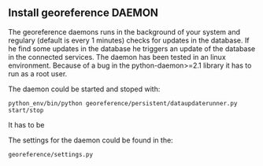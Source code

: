 ## Install georeference DAEMON

The georeference daemons runs in the background of your system and regulary (default is every 1 minutes) checks for updates in the database. If he find some updates in the database he triggers an update of the database in the connected services. The daemon has been tested in an linux environment. Because of a bug in the python-daemon>=2.1 library it has to run as a root user.

The daemon could be started and stoped with:

	python_env/bin/python georeference/persistent/dataupdaterunner.py start/stop
	
It has to be 
	
The settings for the daemon could be found in the:

	georeference/settings.py

